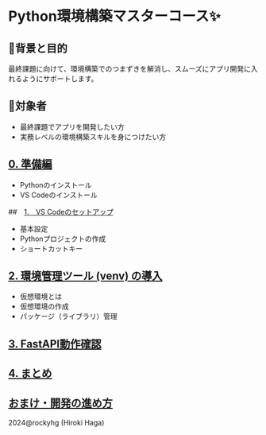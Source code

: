 # Python環境構築マスターコース✨

## 🚀背景と目的
最終課題に向けて、環境構築でのつまずきを解消し、スムーズにアプリ開発に入れるようにサポートします。

## 👥対象者
- 最終課題でアプリを開発したい方
- 実務レベルの環境構築スキルを身につけたい方

## [0. 準備編](./0_prepare.md)
- Pythonのインストール
- VS Codeのインストール

##　[1.　VS Codeのセットアップ](./1_vscode-tutorial.md)
- 基本設定
- Pythonプロジェクトの作成
- ショートカットキー

## [2. 環境管理ツール (venv) の導入](./2_venv.md)
- 仮想環境とは
- 仮想環境の作成
- パッケージ（ライブラリ）管理

## [3. FastAPI動作確認](./3_fastapi.md)

## [4. まとめ](./4_final-chapter.md)

## [おまけ・開発の進め方](./appendix.md)

2024@rockyhg (Hiroki Haga)


[def]: ./5_appendix.md
